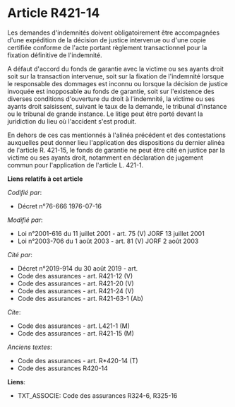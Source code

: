 # Article R421-14

Les demandes d'indemnités doivent obligatoirement être accompagnées d'une expédition de la décision de justice intervenue ou
d'une copie certifiée conforme de l'acte portant règlement transactionnel pour la fixation définitive de l'indemnité.

A défaut d'accord du fonds de garantie avec la victime ou ses ayants droit soit sur la transaction intervenue, soit sur la
fixation de l'indemnité lorsque le responsable des dommages est inconnu ou lorsque la décision de justice invoquée est
inopposable au fonds de garantie, soit sur l'existence des diverses conditions d'ouverture du droit à l'indemnité, la victime
ou ses ayants droit saisissent, suivant le taux de la demande, le tribunal d'instance ou le tribunal de grande instance. Le
litige peut être porté devant la juridiction du lieu où l'accident s'est produit.

En dehors de ces cas mentionnés à l'alinéa précédent et des contestations auxquelles peut donner lieu l'application des
dispositions du dernier alinéa de l'article R. 421-15, le fonds de garantie ne peut être cité en justice par la victime ou
ses ayants droit, notamment en déclaration de jugement commun pour l'application de l'article L. 421-1.

**Liens relatifs à cet article**

_Codifié par_:

  - Décret n°76-666 1976-07-16

_Modifié par_:

  - Loi n°2001-616 du 11 juillet 2001 - art. 75 (V) JORF 13 juillet 2001
  - Loi n°2003-706 du 1 août 2003 - art. 81 (V) JORF 2 août 2003

_Cité par_:

  - Décret n°2019-914 du 30 août 2019 - art.
  - Code des assurances - art. R421-12 (V)
  - Code des assurances - art. R421-20 (V)
  - Code des assurances - art. R421-24 (V)
  - Code des assurances - art. R421-63-1 (Ab)

_Cite_:

  - Code des assurances - art. L421-1 (M)
  - Code des assurances - art. R421-15 (M)

_Anciens textes_:

  - Code des assurances - art. R*420-14 (T)
  - Code des assurances R420-14

**Liens**:

  - TXT_ASSOCIE: Code des assurances R324-6, R325-16
